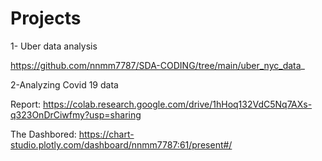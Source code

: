 # Projects


1- Uber data analysis
  
  https://github.com/nnmm7787/SDA-CODING/tree/main/uber_nyc_data_
  
  
  
  
 2-Analyzing Covid 19 data
 
  Report: https://colab.research.google.com/drive/1hHoq132VdC5Nq7AXs-q323OnDrCiwfmy?usp=sharing
  
  The Dashbored: https://chart-studio.plotly.com/dashboard/nnmm7787:61/present#/
